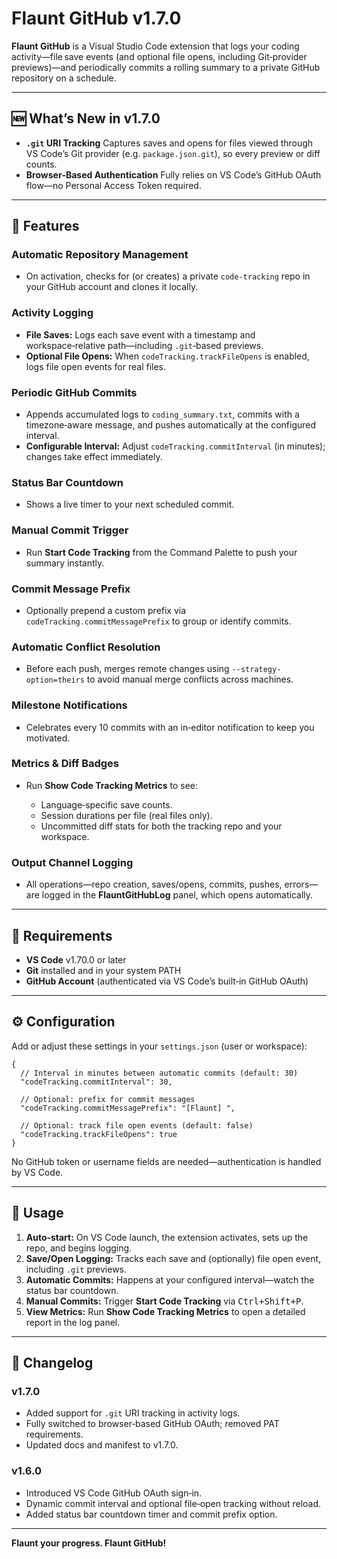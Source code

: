 # Flaunt GitHub v1.7.0

**Flaunt GitHub** is a Visual Studio Code extension that logs your coding activity—file save events (and optional file opens, including Git‑provider previews)—and periodically commits a rolling summary to a private GitHub repository on a schedule.

---

## 🆕 What’s New in v1.7.0

* **`.git` URI Tracking**
  Captures saves and opens for files viewed through VS Code’s Git provider (e.g. `package.json.git`), so every preview or diff counts.
* **Browser‑Based Authentication**
  Fully relies on VS Code’s GitHub OAuth flow—no Personal Access Token required.

---

## 🚀 Features

### Automatic Repository Management

* On activation, checks for (or creates) a private `code-tracking` repo in your GitHub account and clones it locally.

### Activity Logging

* **File Saves:** Logs each save event with a timestamp and workspace‑relative path—including `.git`‑based previews.
* **Optional File Opens:** When `codeTracking.trackFileOpens` is enabled, logs file open events for real files.

### Periodic GitHub Commits

* Appends accumulated logs to `coding_summary.txt`, commits with a timezone‑aware message, and pushes automatically at the configured interval.
* **Configurable Interval:** Adjust `codeTracking.commitInterval` (in minutes); changes take effect immediately.

### Status Bar Countdown

* Shows a live timer to your next scheduled commit.

### Manual Commit Trigger

* Run **Start Code Tracking** from the Command Palette to push your summary instantly.

### Commit Message Prefix

* Optionally prepend a custom prefix via `codeTracking.commitMessagePrefix` to group or identify commits.

### Automatic Conflict Resolution

* Before each push, merges remote changes using `--strategy-option=theirs` to avoid manual merge conflicts across machines.

### Milestone Notifications

* Celebrates every 10 commits with an in‑editor notification to keep you motivated.

### Metrics & Diff Badges

* Run **Show Code Tracking Metrics** to see:

  * Language‑specific save counts.
  * Session durations per file (real files only).
  * Uncommitted diff stats for both the tracking repo and your workspace.

### Output Channel Logging

* All operations—repo creation, saves/opens, commits, pushes, errors—are logged in the **FlauntGitHubLog** panel, which opens automatically.

---

## 🔧 Requirements

* **VS Code** v1.70.0 or later
* **Git** installed and in your system PATH
* **GitHub Account** (authenticated via VS Code’s built‑in GitHub OAuth)

---

## ⚙️ Configuration

Add or adjust these settings in your `settings.json` (user or workspace):

```jsonc
{
  // Interval in minutes between automatic commits (default: 30)
  "codeTracking.commitInterval": 30,

  // Optional: prefix for commit messages
  "codeTracking.commitMessagePrefix": "[Flaunt] ",

  // Optional: track file open events (default: false)
  "codeTracking.trackFileOpens": true
}
```

No GitHub token or username fields are needed—authentication is handled by VS Code.

---

## 📖 Usage

1. **Auto‑start:** On VS Code launch, the extension activates, sets up the repo, and begins logging.
2. **Save/Open Logging:** Tracks each save and (optionally) file open event, including `.git` previews.
3. **Automatic Commits:** Happens at your configured interval—watch the status bar countdown.
4. **Manual Commits:** Trigger **Start Code Tracking** via <kbd>Ctrl+Shift+P</kbd>.
5. **View Metrics:** Run **Show Code Tracking Metrics** to open a detailed report in the log panel.

---

## 📝 Changelog

### v1.7.0

* Added support for `.git` URI tracking in activity logs.
* Fully switched to browser‑based GitHub OAuth; removed PAT requirements.
* Updated docs and manifest to v1.7.0.

### v1.6.0

* Introduced VS Code GitHub OAuth sign‑in.
* Dynamic commit interval and optional file‑open tracking without reload.
* Added status bar countdown timer and commit prefix option.

---

**Flaunt your progress. Flaunt GitHub!**
